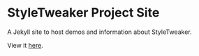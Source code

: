 StyleTweaker Project Site
=========================

A Jekyll site to host demos and information about StyleTweaker.

View it [here](http://NetsydeMiro.github.io/jquery-ui-styleTweaker).
